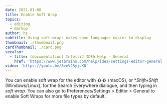 ```yaml
---
date: 2021-01-08
title: Enable Soft Wrap
topics:
  - editing
  - markup
author: hs
subtitle: Using soft-wraps makes some languages easier to display
thumbnail: ./thumbnail.png
cardThumbnail: ./card.png
seealso:
  - title: (documentation) IntelliJ IDEA Help - General
    href: 'https://www.jetbrains.com/help/idea/settings-editor-general.html'
video: 'https://youtu.be/8veVJRyjcK8'
---
```

You can enable soft wrap for the editor with **⇧⇧** (macOS), or **Shift+Shift* (Windows/Linux), for the Search Everywhere dialogue, and then typing in _soft wrap_. You can also go to Preferences/Settings > Editor > General to enable Soft Wraps for more file types by default.
